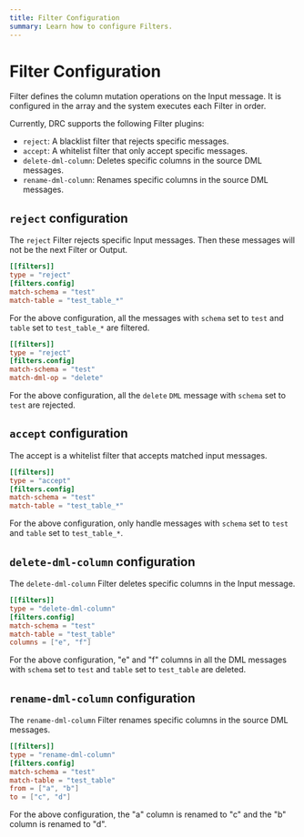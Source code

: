 ```yaml
---
title: Filter Configuration
summary: Learn how to configure Filters.
---
```


# Filter Configuration

Filter defines the column mutation operations on the Input message. It is configured in the array and the system executes each Filter in order.

Currently, DRC supports the following Filter plugins:

- `reject`: A blacklist filter that rejects specific messages.
- `accept`: A whitelist filter that only accept specific messages.
- `delete-dml-column`: Deletes specific columns in the source DML messages.
- `rename-dml-column`: Renames specific columns in the source DML messages.

## `reject` configuration

The `reject` Filter rejects specific Input messages. Then these messages will not be the next Filter or Output.

```toml
[[filters]]
type = "reject"
[filters.config]
match-schema = "test"
match-table = "test_table_*"
```

For the above configuration, all the messages with `schema` set to `test` and `table` set to `test_table_*` are filtered.

```toml
[[filters]]
type = "reject"
[filters.config]
match-schema = "test"
match-dml-op = "delete"
```

For the above configuration, all the `delete` `DML` message with `schema` set to `test` are rejected.

## `accept` configuration

The accept is a whitelist filter that accepts matched input messages.

```toml
[[filters]]
type = "accept"
[filters.config]
match-schema = "test"
match-table = "test_table_*"
```

For the above configuration, only handle messages with `schema` set to `test` and `table` set to `test_table_*`.

## `delete-dml-column` configuration

The `delete-dml-column` Filter deletes specific columns in the Input message.

```toml
[[filters]]
type = "delete-dml-column"
[filters.config]
match-schema = "test"
match-table = "test_table"
columns = ["e", "f"]
```

For the above configuration, "e" and "f" columns in all the DML messages with `schema` set to `test` and `table` set to `test_table` are deleted.

## `rename-dml-column` configuration

The `rename-dml-column` Filter renames specific columns in the source DML messages.

```toml
[[filters]]
type = "rename-dml-column"
[filters.config]
match-schema = "test"
match-table = "test_table"
from = ["a", "b"]
to = ["c", "d"]
```

For the above configuration, the "a" column is renamed to "c" and the "b" column is renamed to "d".